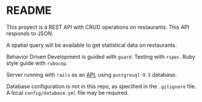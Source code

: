 # README

This proyect is a REST API with CRUD operations on restaurants.
This API responds to JSON.

A spatial query will be available to get statistical data on restaurants. 

Behavior Driven Development is guided with `guard`.
Testing with `rspec`.
Ruby style guide with `rubocop`.

Server running with `rails` as an [API](https://guides.rubyonrails.org/api_app.html), using `postgresql-9.5` database.

Database configuration is not in this repo, as specified in the `.gitignore` file.
A local `config/database.yml` file may be required.
